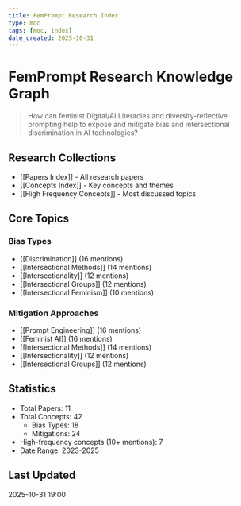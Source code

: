 ```yaml
---
title: FemPrompt Research Index
type: moc
tags: [moc, index]
date_created: 2025-10-31
---
```


# FemPrompt Research Knowledge Graph

> How can feminist Digital/AI Literacies and diversity-reflective prompting help to expose and mitigate bias and intersectional discrimination in AI technologies?

## Research Collections

- [[Papers Index]] - All research papers
- [[Concepts Index]] - Key concepts and themes
- [[High Frequency Concepts]] - Most discussed topics

## Core Topics

### Bias Types
- [[Discrimination]] (16 mentions)
- [[Intersectional Methods]] (14 mentions)
- [[Intersectionality]] (12 mentions)
- [[Intersectional Groups]] (12 mentions)
- [[Intersectional Feminism]] (10 mentions)

### Mitigation Approaches
- [[Prompt Engineering]] (16 mentions)
- [[Feminist AI]] (16 mentions)
- [[Intersectional Methods]] (14 mentions)
- [[Intersectionality]] (12 mentions)
- [[Intersectional Groups]] (12 mentions)

## Statistics

- Total Papers: 11
- Total Concepts: 42
  - Bias Types: 18
  - Mitigations: 24
- High-frequency concepts (10+ mentions): 7
- Date Range: 2023-2025

## Last Updated

2025-10-31 19:00
